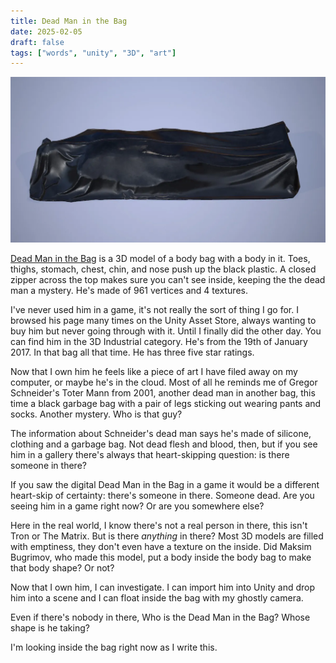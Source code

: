 ```yaml
---
title: Dead Man in the Bag
date: 2025-02-05
draft: false
tags: ["words", "unity", "3D", "art"]
---
```


![](/images/blog/dead-man-in-the-bag.png)

[Dead Man in the Bag](https://assetstore.unity.com/packages/3d/environments/industrial/dead-man-in-the-bag-79484) is a 3D model of a body bag with a body in it. Toes, thighs, stomach, chest, chin, and nose push up the black plastic. A closed zipper across the top makes sure you can't see inside, keeping the the dead man a mystery. He's made of 961 vertices and 4 textures.

I've never used him in a game, it's not really the sort of thing I go for. I browsed his page many times on the Unity Asset Store, always wanting to buy him but never going through with it. Until I finally did the other day. You can find him in the 3D Industrial category. He's from the 19th of January 2017. In that bag all that time. He has three five star ratings.

Now that I own him he feels like a piece of art I have filed away on my computer, or maybe he's in the cloud. Most of all he reminds me of Gregor Schneider's Toter Mann  from 2001, another dead man in another bag, this time a black garbage bag with a pair of legs sticking out wearing pants and socks. Another mystery. Who is that guy?

The information about Schneider's dead man says he's made of silicone, clothing and a garbage bag. Not dead flesh and blood, then, but if you see him in a gallery there's always that heart-skipping question: is there someone in there?

If you saw the digital Dead Man in the Bag in a game it would be a different heart-skip of certainty: there's someone in there. Someone dead. Are you seeing him in a game right now? Or are you somewhere else?

Here in the real world, I know there's not a real person in there, this isn't Tron or The Matrix. But is there *anything* in there? Most 3D models are filled with emptiness, they don't even have a texture on the inside. Did Maksim Bugrimov, who made this model, put a body inside the body bag to make that body shape? Or not?

Now that I own him, I can investigate. I can import him into Unity and drop him into a scene and I can float inside the bag with my ghostly camera.

Even if there's nobody in there, Who is the Dead Man in the Bag? Whose shape is he taking?

I'm looking inside the bag right now as I write this.